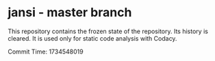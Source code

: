 # jansi - master branch

This repository contains the frozen state of the repository.
Its history is cleared. It is used only for static code
analysis with Codacy.

Commit Time: 1734548019